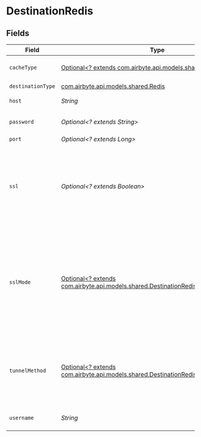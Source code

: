 # DestinationRedis


## Fields

| Field                                                                                                                                                             | Type                                                                                                                                                              | Required                                                                                                                                                          | Description                                                                                                                                                       | Example                                                                                                                                                           |
| ----------------------------------------------------------------------------------------------------------------------------------------------------------------- | ----------------------------------------------------------------------------------------------------------------------------------------------------------------- | ----------------------------------------------------------------------------------------------------------------------------------------------------------------- | ----------------------------------------------------------------------------------------------------------------------------------------------------------------- | ----------------------------------------------------------------------------------------------------------------------------------------------------------------- |
| `cacheType`                                                                                                                                                       | [Optional<? extends com.airbyte.api.models.shared.CacheType>](../../models/shared/CacheType.md)                                                                   | :heavy_minus_sign:                                                                                                                                                | Redis cache type to store data in.                                                                                                                                |                                                                                                                                                                   |
| `destinationType`                                                                                                                                                 | [com.airbyte.api.models.shared.Redis](../../models/shared/Redis.md)                                                                                               | :heavy_check_mark:                                                                                                                                                | N/A                                                                                                                                                               |                                                                                                                                                                   |
| `host`                                                                                                                                                            | *String*                                                                                                                                                          | :heavy_check_mark:                                                                                                                                                | Redis host to connect to.                                                                                                                                         | localhost,127.0.0.1                                                                                                                                               |
| `password`                                                                                                                                                        | *Optional<? extends String>*                                                                                                                                      | :heavy_minus_sign:                                                                                                                                                | Password associated with Redis.                                                                                                                                   |                                                                                                                                                                   |
| `port`                                                                                                                                                            | *Optional<? extends Long>*                                                                                                                                        | :heavy_minus_sign:                                                                                                                                                | Port of Redis.                                                                                                                                                    |                                                                                                                                                                   |
| `ssl`                                                                                                                                                             | *Optional<? extends Boolean>*                                                                                                                                     | :heavy_minus_sign:                                                                                                                                                | Indicates whether SSL encryption protocol will be used to connect to Redis. It is recommended to use SSL connection if possible.                                  |                                                                                                                                                                   |
| `sslMode`                                                                                                                                                         | [Optional<? extends com.airbyte.api.models.shared.DestinationRedisSSLModes>](../../models/shared/DestinationRedisSSLModes.md)                                     | :heavy_minus_sign:                                                                                                                                                | SSL connection modes. <br/>  <li><b>verify-full</b> - This is the most secure mode. Always require encryption and verifies the identity of the source database server |                                                                                                                                                                   |
| `tunnelMethod`                                                                                                                                                    | [Optional<? extends com.airbyte.api.models.shared.DestinationRedisSSHTunnelMethod>](../../models/shared/DestinationRedisSSHTunnelMethod.md)                       | :heavy_minus_sign:                                                                                                                                                | Whether to initiate an SSH tunnel before connecting to the database, and if so, which kind of authentication to use.                                              |                                                                                                                                                                   |
| `username`                                                                                                                                                        | *String*                                                                                                                                                          | :heavy_check_mark:                                                                                                                                                | Username associated with Redis.                                                                                                                                   |                                                                                                                                                                   |